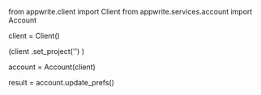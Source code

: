 from appwrite.client import Client
from appwrite.services.account import Account

client = Client()

(client
  .set_project('')
)

account = Account(client)

result = account.update_prefs()
